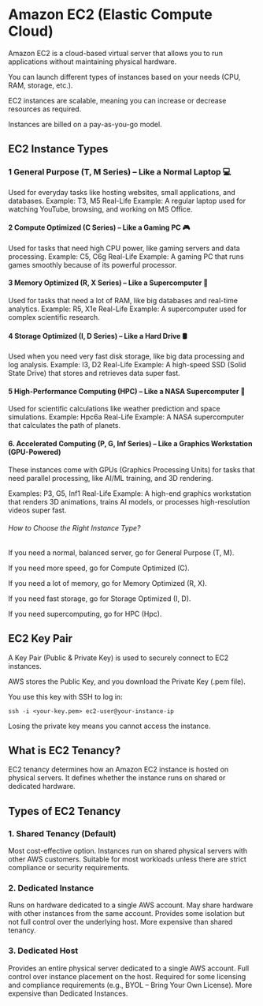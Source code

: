 #  Amazon EC2 (Elastic Compute Cloud)
Amazon EC2 is a cloud-based virtual server that allows you to run applications without maintaining physical hardware.

You can launch different types of instances based on your needs (CPU, RAM, storage, etc.).

EC2 instances are scalable, meaning you can increase or decrease resources as required.

Instances are billed on a pay-as-you-go model.

## EC2 Instance Types

### 1️ General Purpose (T, M Series) – Like a Normal Laptop 💻

Used for everyday tasks like hosting websites, small applications, and databases.
Example: T3, M5
Real-Life Example: A regular laptop used for watching YouTube, browsing, and working on MS Office.

#### 2️ Compute Optimized (C Series) – Like a Gaming PC 🎮

Used for tasks that need high CPU power, like gaming servers and data processing.
Example: C5, C6g
Real-Life Example: A gaming PC that runs games smoothly because of its powerful processor.

#### 3️ Memory Optimized (R, X Series) – Like a Supercomputer 🧠

Used for tasks that need a lot of RAM, like big databases and real-time analytics.
Example: R5, X1e
Real-Life Example: A supercomputer used for complex scientific research.

#### 4️ Storage Optimized (I, D Series) – Like a Hard Drive 🛢️

Used when you need very fast disk storage, like big data processing and log analysis.
Example: I3, D2
Real-Life Example: A high-speed SSD (Solid State Drive) that stores and retrieves data super fast.


#### 5 High-Performance Computing (HPC) – Like a NASA Supercomputer 🚀

Used for scientific calculations like weather prediction and space simulations.
Example: Hpc6a
Real-Life Example: A NASA supercomputer that calculates the path of planets.

#### 6. Accelerated Computing (P, G, Inf Series) – Like a Graphics Workstation (GPU-Powered)

These instances come with GPUs (Graphics Processing Units) for tasks that need parallel processing, like AI/ML training, and 3D rendering.

Examples: P3, G5, Inf1
Real-Life Example: A high-end graphics workstation that renders 3D animations, trains AI models, or processes high-resolution videos super fast.

###### How to Choose the Right Instance Type?
If you need a normal, balanced server, go for General Purpose (T, M).

If you need more speed, go for Compute Optimized (C).

If you need a lot of memory, go for Memory Optimized (R, X).

If you need fast storage, go for Storage Optimized (I, D).

If you need supercomputing, go for HPC (Hpc).

## EC2 Key Pair
A Key Pair (Public & Private Key) is used to securely connect to EC2 instances.

AWS stores the Public Key, and you download the Private Key (.pem file).

You use this key with SSH to log in:

```ssh -i <your-key.pem> ec2-user@your-instance-ip```

Losing the private key means you cannot access the instance.

## What is EC2 Tenancy?
EC2 tenancy determines how an Amazon EC2 instance is hosted on physical servers. It defines whether the instance runs on shared or dedicated hardware.

## Types of EC2 Tenancy

### 1. Shared Tenancy (Default)
Most cost-effective option.
Instances run on shared physical servers with other AWS customers.
Suitable for most workloads unless there are strict compliance or security requirements.

### 2. Dedicated Instance
Runs on hardware dedicated to a single AWS account.
May share hardware with other instances from the same account.
Provides some isolation but not full control over the underlying host.
More expensive than shared tenancy.

### 3. Dedicated Host
Provides an entire physical server dedicated to a single AWS account.
Full control over instance placement on the host.
Required for some licensing and compliance requirements (e.g., BYOL – Bring Your Own License).
More expensive than Dedicated Instances.
